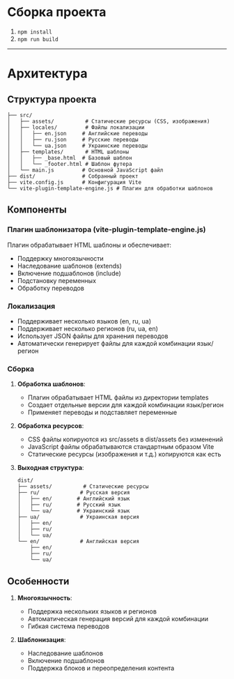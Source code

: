# Сборка проекта
1. `npm install`
2. `npm run build`
---
# Архитектура

## Структура проекта

```
├── src/
│   ├── assets/          # Статические ресурсы (CSS, изображения)
│   ├── locales/         # Файлы локализации
│   │   ├── en.json     # Английские переводы
│   │   ├── ru.json     # Русские переводы
│   │   └── ua.json     # Украинские переводы
│   ├── templates/       # HTML шаблоны
│   │   ├── _base.html  # Базовый шаблон
│   │   └── _footer.html # Шаблон футера
│   └── main.js         # Основной JavaScript файл
├── dist/               # Собранный проект
├── vite.config.js      # Конфигурация Vite
└── vite-plugin-template-engine.js # Плагин для обработки шаблонов
```

## Компоненты

### Плагин шаблонизатора (vite-plugin-template-engine.js)

Плагин обрабатывает HTML шаблоны и обеспечивает:
- Поддержку многоязычности
- Наследование шаблонов (extends)
- Включение подшаблонов (include)
- Подстановку переменных
- Обработку переводов

### Локализация

- Поддерживает несколько языков (en, ru, ua)
- Поддерживает несколько регионов (ru, ua, en)
- Использует JSON файлы для хранения переводов
- Автоматически генерирует файлы для каждой комбинации язык/регион

### Сборка

1. **Обработка шаблонов**:
   - Плагин обрабатывает HTML файлы из директории templates
   - Создает отдельные версии для каждой комбинации язык/регион
   - Применяет переводы и подставляет переменные

2. **Обработка ресурсов**:
   - CSS файлы копируются из src/assets в dist/assets без изменений
   - JavaScript файлы обрабатываются стандартным образом Vite
   - Статические ресурсы (изображения и т.д.) копируются как есть

3. **Выходная структура**:
   ```
   dist/
   ├── assets/          # Статические ресурсы
   ├── ru/             # Русская версия
   │   ├── en/        # Английский язык
   │   ├── ru/        # Русский язык
   │   └── ua/        # Украинский язык
   ├── ua/             # Украинская версия
   │   ├── en/
   │   ├── ru/
   │   └── ua/
   └── en/             # Английская версия
       ├── en/
       ├── ru/
       └── ua/
   ```

## Особенности

1. **Многоязычность**:
   - Поддержка нескольких языков и регионов
   - Автоматическая генерация версий для каждой комбинации
   - Гибкая система переводов

2. **Шаблонизация**:
   - Наследование шаблонов
   - Включение подшаблонов
   - Поддержка блоков и переопределения контента

